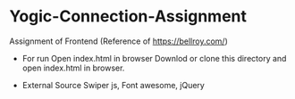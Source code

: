 # Yogic-Connection-Assignment
Assignment of Frontend (Reference of https://bellroy.com/)
- For run Open index.html in browser
Downlod or clone this directory and open index.html in browser.

- External Source 
Swiper js, Font awesome, jQuery
